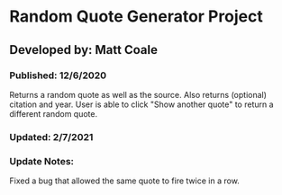 # Random Quote Generator Project
## Developed by: Matt Coale
### Published: 12/6/2020
Returns a random quote as well as the source. Also returns (optional) citation and year.
User is able to click "Show another quote" to return a different random quote.


### Updated: 2/7/2021
### Update Notes:
Fixed a bug that allowed the same quote to fire twice in a row.
